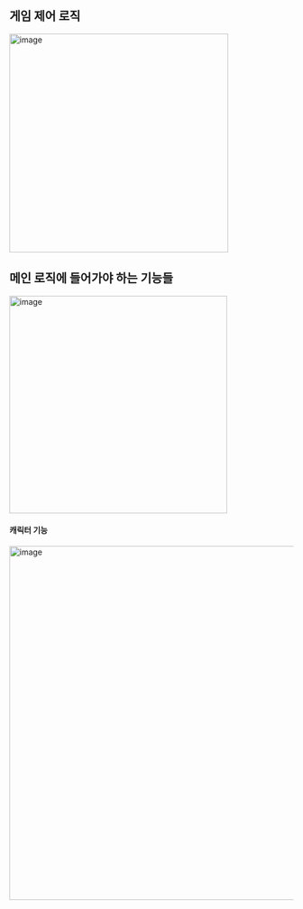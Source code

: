 ## 게임 제어 로직 

<img width="388" alt="image" src="https://github.com/user-attachments/assets/2b308e77-c360-4938-859a-5f9b6877d852">


## 메인 로직에 들어가야 하는 기능들
<img width="386" alt="image" src="https://github.com/user-attachments/assets/c0002674-cf57-4ce7-a3de-eb6d9899083e">


#### 캐릭터 기능
<img width="628" alt="image" src="https://github.com/user-attachments/assets/eddeae38-d359-4d46-b9c5-1708b70a988d">
